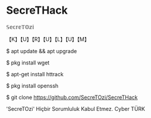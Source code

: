 # SecreTHack

𝕊𝕖𝕔𝕣𝕖𝕋𝕆𝕫𝕚

【K】【U】【R】【U】【L】【U】【M】

$ apt update && apt upgrade

$ pkg install wget

$ apt-get install httrack

$ pkg install openssh

$ git clone https://github.com/SecreTOzi/SecreTHack

'SecreTOzi' Hiçbir Sorumluluk Kabul Etmez. Cyber TÜRK
